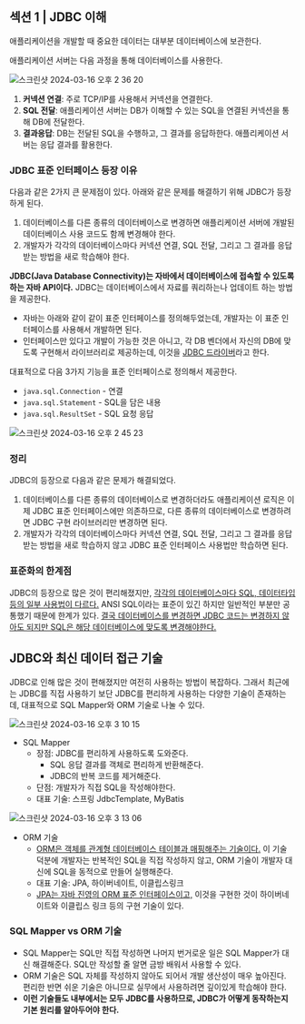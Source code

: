 ## 섹션 1 | JDBC 이해

애플리케이션을 개발할 때 중요한 데이터는 대부분 데이터베이스에 보관한다.

애플리케이션 서버는 다음 과정을 통해 데이터베이스를 사용한다.

![스크린샷 2024-03-16 오후 2 36 20](https://github.com/nickhealthy/inflearn-Spring-DB1-1/assets/66216102/f723ccf9-1a43-4293-ad84-70feb7509387)

1. **커넥션 연결**: 주로 TCP/IP를 사용해서 커넥션을 연결한다.
2. **SQL 전달**: 애플리케이션 서버는 DB가 이해할 수 있는 SQL을 연결된 커넥션을 통해 DB에 전달한다.
3. **결과응답**: DB는 전달된 SQL을 수행하고, 그 결과를 응답하한다. 애플리케이션 서버는 응답 결과를 활용한다.



### JDBC 표준 인터페이스 등장 이유

다음과 같은 2가지 큰 문제점이 있다. 아래와 같은 문제를 해결하기 위해 JDBC가 등장하게 된다.

1. 데이터베이스를 다른 종류의 데이터베이스로 변경하면 애플리케이션 서버에 개발된 데이터베이스 사용 코드도 함께 변경해야 한다.
2. 개발자가 각각의 데이터베이스마다 커넥션 연결, SQL 전달, 그리고 그 결과를 응답 받는 방법을 새로 학습해야 한다.



**JDBC(Java Database Connectivity)는 자바에서 데이터베이스에 접속할 수 있도록 하는 자바 API이다.** JDBC는 데이터베이스에서 자료를 쿼리하는나 업데이트 하는 방법을 제공한다.

* 자바는 아래와 같이 같이 표준 인터페이스를 정의해두었는데, 개발자는 이 표준 인터페이스를 사용해서 개발하면 된다.
* 인터페이스만 있다고 개발이 가능한 것은 아니고, 각 DB 벤더에서 자신의 DB에 맞도록 구현해서 라이브러리로 제공하는데, 이것을 <u>JDBC 드라이버</u>라고 한다.



대표적으로 다음 3가지 기능을 표준 인터페이스로 정의해서 제공한다.

* `java.sql.Connection` - 연결
* `java.sql.Statement` - SQL을 담은 내용
* `java.sql.ResultSet` - SQL 요청 응답



![스크린샷 2024-03-16 오후 2 45 23](https://github.com/nickhealthy/inflearn-Spring-DB1-1/assets/66216102/9f1846d5-9d02-4a66-bea1-3a69548c84af)



### 정리

JDBC의 등장으로 다음과 같은 문제가 해결되었다.

1. 데이터베이스를 다른 종류의 데이터베이스로 변경하더라도 애플리케이션 로직은 이제 JDBC 표준 인터페이스에만 의존하므로, 다른 종류의 데이터베이스로 변경하려면 JDBC 구현 라이브러리만 변경하면 된다.
2. 개발자가 각각의 데이터베이스마다 커넥션 연결, SQL 전달, 그리고 그 결과를 응답 받는 방법을 새로 학습하지 않고 JDBC 표준 인터페이스 사용법만 학습하면 된다.



### 표준화의 한계점

JDBC의 등장으로 많은 것이 편리해졌지만, <u>각각의 데이터베이스마다 SQL, 데이터타입 등의 일부 사용법이 다르다.</u>
ANSI SQL이라는 표준이 있긴 하지만 일반적인 부분만 공통했기 때문에 한계가 있다.
<u>결국 데이터베이스를 변경하면 JDBC 코드는 변경하지 않아도 되지만 SQL은 해당 데이터베이스에 맞도록 변경해야한다.</u>



## JDBC와 최신 데이터 접근 기술

JDBC로 인해 많은 것이 편해졌지만 여전히 사용하는 방법이 복잡하다. 그래서 최근에는 JDBC를 직접 사용하기 보단 JDBC를 편리하게 사용하는 다양한 기술이 존재하는데, 대표적으로 SQL Mapper와 ORM 기술로 나눌 수 있다.



![스크린샷 2024-03-16 오후 3 10 15](https://github.com/nickhealthy/inflearn-Spring-DB1-1/assets/66216102/9fe31173-afae-49a8-b2b5-45af7aed5331)

* SQL Mapper
  * 장점: JDBC를 편리하게 사용하도록 도와준다.
    * SQL 응답 결과를 객체로 편리하게 반환해준다.
    * JDBC의 반복 코드를 제거해준다.
  * 단점: 개발자가 직접 SQL을 작성해야한다.
  * 대표 기술: 스프링 JdbcTemplate, MyBatis



![스크린샷 2024-03-16 오후 3 13 06](https://github.com/nickhealthy/inflearn-Spring-DB1-1/assets/66216102/cfa38246-4d78-446a-8713-0478f617df26)

* ORM 기술 
  * <u>ORM은 객체를 관계형 데이터베이스 테이블과 매핑해주는 기술이다.</u> 이 기술 덕분에 개발자는 반복적인 SQL을 직접 작성하지 않고, ORM 기술이 개발자 대신에 SQL을 동적으로 만들어 실행해준다.
  * 대표 기술: JPA, 하이버네이트, 이클립스링크
  * <u>JPA는 자바 진영의 ORM 표준 인터페이스이고,</u> 이것을 구현한 것이 하이버네이트와 이클립스 링크 등의 구현 기술이 있다.



### SQL Mapper vs ORM 기술

* SQL Mapper는 SQL만 직접 작성하면 나머지 번거로운 일은 SQL Mapper가 대신 해결해준다.
  SQL만 작성할 줄 알면 금방 배워서 사용할 수 있다.
* ORM 기술은 SQL 자체를 작성하지 않아도 되어서 개발 생산성이 매우 높아진다. 편리한 반면 쉬운 기술은 아니므로 실무에서 사용하려면 깊이있게 학습해야 한다.
* **이런 기술들도 내부에서는 모두 JDBC를 사용하므로, JDBC가 어떻게 동작하는지 기본 원리를 알아두어야 한다.**






